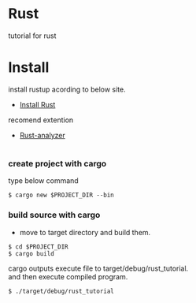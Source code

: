 # Rust
tutorial for rust

# Install
install rustup acording to below site.  
- [Install Rust](https://www.rust-lang.org/tools/install)

recomend extention
- [Rust-analyzer](https://rust-analyzer.github.io/manual.html)

# 
### create project with cargo
type below command
```
$ cargo new $PROJECT_DIR --bin
```

### build source with cargo
- move to target directory and build them.
```
$ cd $PROJECT_DIR
$ cargo build
```

cargo outputs execute file to target/debug/rust_tutorial.  
and then execute compiled program.
```
$ ./target/debug/rust_tutorial
```
